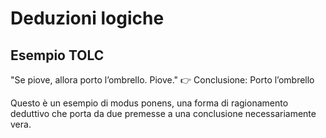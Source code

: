 # Deduzioni logiche

## Esempio TOLC
"Se piove, allora porto l’ombrello. Piove."
👉 Conclusione: Porto l’ombrello

Questo è un esempio di modus ponens, una forma di ragionamento deduttivo che
porta da due premesse a una conclusione necessariamente vera.
